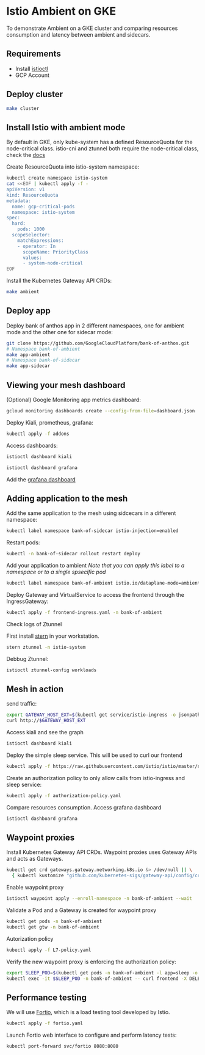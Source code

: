 # Istio Ambient on GKE

To demonstrate Ambient on a GKE cluster and comparing resources consumption and latency between ambient and sidecars.

## Requirements

- Install [istioctl](https://istio.io/latest/docs/ops/diagnostic-tools/istioctl/#install-hahahugoshortcode709s2hbhb)
- GCP Account

## Deploy cluster

```sh
make cluster
```

## Install Istio with ambient mode

By default in GKE, only kube-system has a defined ResourceQuota for the node-critical class. istio-cni and ztunnel both require the node-critical class, check the [docs](https://istio.io/latest/docs/ambient/install/platform-prerequisites/#google-kubernetes-engine-gke)

Create ResourceQuota into istio-system namespace:

```sh
kubectl create namespace istio-system
cat <<EOF | kubectl apply -f -
apiVersion: v1
kind: ResourceQuota
metadata:
  name: gcp-critical-pods
  namespace: istio-system
spec:
  hard:
    pods: 1000
  scopeSelector:
    matchExpressions:
    - operator: In
      scopeName: PriorityClass
      values:
      - system-node-critical
EOF
```

Install the Kubernetes Gateway API CRDs:

```sh
make ambient
```

## Deploy app

Deploy bank of anthos app in 2 different namespaces, one for ambient mode and the other one for sidecar mode:

```sh
git clone https://github.com/GoogleCloudPlatform/bank-of-anthos.git
# Namespace bank-of-ambient
make app-ambient
# Namespace bank-of-sidecar
make app-sidecar
```

## Viewing your mesh dashboard

(Optional) Google Monitoring app metrics dashboard:

```sh
gcloud monitoring dashboards create --config-from-file=dashboard.json
```

Deploy Kiali, prometheus, grafana:

```sh
kubectl apply -f addons
```

Access dashboards:

```sh
istioctl dashboard kiali
```

```sh
istioctl dashboard grafana
```

Add the [grafana dashboard](./ambient-performance-analysis.json)

## Adding application to the mesh

Add the same application to the mesh using sidcecars in a different namespace:

```sh
kubectl label namespace bank-of-sidecar istio-injection=enabled
```

Restart pods:

```sh
kubectl -n bank-of-sidecar rollout restart deploy
```

Add your application to ambient
_Note that you can apply this label to a namespace or to a single spsecific pod_

```sh
kubectl label namespace bank-of-ambient istio.io/dataplane-mode=ambient
```

Deploy Gateway and VirtualService to access the frontend through the IngressGateway:

```sh
kubectl apply -f frontend-ingress.yaml -n bank-of-ambient
```

Check logs of Ztunnel

First install [stern](https://github.com/stern/stern) in your workstation.

```sh
stern ztunnel -n istio-system
```

Debbug Ztunnel:

```sh
istioctl ztunnel-config workloads
```

## Mesh in action

send traffic:

```sh
export GATEWAY_HOST_EXT=$(kubectl get service/istio-ingress -o jsonpath='{.status.loadBalancer.ingress[0].ip}' -n istio-ingress)
curl http://$GATEWAY_HOST_EXT
```

Access kiali and see the graph

```sh
istioctl dashboard kiali
```

Deploy the simple sleep service. This will be used to curl our frontend

```sh
kubectl apply -f https://raw.githubusercontent.com/istio/istio/master/samples/sleep/sleep.yaml -n bank-of-ambient
```

Create an authorization policy to only allow calls from istio-ingress and sleep service:

```sh
kubectl apply -f authorization-policy.yaml
```

Compare resources consumption. Access grafana dashboard

```sh
istioctl dashboard grafana
```

## Waypoint proxies

Install Kubernetes Gateway API CRDs. Waypoint proxies uses Gateway APIs and acts as Gateways.

```sh
kubectl get crd gateways.gateway.networking.k8s.io &> /dev/null || \
  { kubectl kustomize "github.com/kubernetes-sigs/gateway-api/config/crd/experimental?ref=v1.1.0" | kubectl apply -f -; }
```

Enable waypoint proxy

```sh
istioctl waypoint apply --enroll-namespace -n bank-of-ambient --wait
```

Validate a Pod and a Gateway is created for waypoint proxy

```sh
kubectl get pods -n bank-of-ambient
kubectl get gtw -n bank-of-ambient
```

Autorization policy

```sh
kubectl apply -f L7-policy.yaml
```

Verify the new waypoint proxy is enforcing the authorization policy:

```sh
export SLEEP_POD=$(kubectl get pods -n bank-of-ambient -l app=sleep -o 'jsonpath={.items[0].metadata.name}')
kubectl exec -it $SLEEP_POD -n bank-of-ambient -- curl frontend -X DELETE
```

## Performance testing

We will use [Fortio](https://fortio.org/), which is a load testing tool developed by Istio.

```sh
kubectl apply -f fortio.yaml
```

Launch Fortio web interface to configure and perform latency tests:

```sh
kubectl port-forward svc/fortio 8080:8080
```
